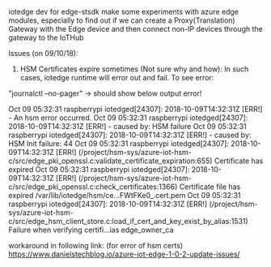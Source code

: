 iotedge dev for edge-stsdk
make some experiments with azure edge modules, especially to find out if we can create a Proxy(Translation) Gateway with the Edge device and then connect non-IP devices through the gateway to the IoTHub

Issues (on 09/10/18):
1. HSM Certificates expire sometimes (Not sure why and how):
   In such cases, iotedge runtime will error out and fail. To see error:

  "journalctl –no-pager"  -> should show below output error!

  Oct 09 05:32:31 raspberrypi iotedged[24307]: 2018-10-09T14:32:31Z [ERR!] - An hsm error occurred.
  Oct 09 05:32:31 raspberrypi iotedged[24307]: 2018-10-09T14:32:31Z [ERR!] -         caused by: HSM failure
  Oct 09 05:32:31 raspberrypi iotedged[24307]: 2018-10-09T14:32:31Z [ERR!] -         caused by: HSM Init failure: 44
  Oct 09 05:32:31 raspberrypi iotedged[24307]: 2018-10-09T14:32:31Z [ERR!] (/project/hsm-sys/azure-iot-hsm-c/src/edge_pki_openssl.c:validate_certificate_expiration:655) Certificate has expired
  Oct 09 05:32:31 raspberrypi iotedged[24307]: 2018-10-09T14:32:31Z [ERR!] (/project/hsm-sys/azure-iot-hsm-c/src/edge_pki_openssl.c:check_certificates:1366) Certificate file has expired /var/lib/iotedge/hsm/ce…FWtFKe0_.cert.pem
  Oct 09 05:32:31 raspberrypi iotedged[24307]: 2018-10-09T14:32:31Z [ERR!] (/project/hsm-sys/azure-iot-hsm-c/src/edge_hsm_client_store.c:load_if_cert_and_key_exist_by_alias:1531) Failure when verifying certifi…ias edge_owner_ca

  workaround in following link: (for error of hsm certs)
  https://www.danielstechblog.io/azure-iot-edge-1-0-2-update-issues/
